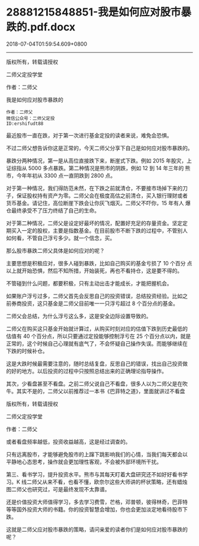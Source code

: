 # 28881215848851-我是如何应对股市暴跌的.pdf.docx

2018-07-04T01:59:54.609+0800

----

版权所有，转载请授权

二师父定投学堂

作者：二师父

我是如何应对股市暴跌的 

	作者：二师父   
	微信公众号：二师父定投   
	ID:ershifudt88   
最近股市一直在跌，对于第一次进行基金定投的读者来说，难免会恐惧。 

不过二师父想告诉你这是正常的，今天二师父分享下自己是如何应对股市暴跌的。 

暴跌分两种情况，第一是从高位直接跌下来，断崖式下跌。例如 2015 年股灾，上证综指从 5000 多点暴跌。第二种情况是熊市的阴跌，例如 12 到 14 年三年的 熊市，今年年初从 3300 点一直阴跌到 2800 点。 

对于第一种情况，我们得防范未然，在下跌之前就清仓，不要接市场掉下来的刀 子，保证股权持有资产为零。二师父会在极度高估之前清仓，买入银行理财或者 货币基金。请记住，高位断崖下跌会让你灰飞烟灭。二师父不吓你，15 年有人 爆仓最终承受不了压力终结了自己的生命。 

对于第二种情况，二师父是设定好最坏的情况，配置好充足的存量资金。坚定定 期买入一定的股权，主要是指数基金。在目前股市不断下跌的过程中，不管别人 如何看，不管自己浮亏多少。就一个信念，买。 

那么股市暴跌二师父具体是如何应对的呢？ 

主要思想是积极应对，很多人碰到暴跌，比如自己购买的基金亏损了 10 个百分 点以上就开始恐惧，然后不知所措，开始装死，再也不看持仓，这是要不得的。 

不管碰到什么问题，都要积极，只有主动出击才能成长，才能把握机会。 

如果账户浮亏过多，二师父首先会反思自己的投资错误，总结投资经验。比如之 前券商投资，这只基金是二师父目前唯一一只浮亏超过 8 个百分点的基金。 

二师父会总结，为什么浮亏这么多，这是安全边际设置导致的。 

二师父在购买这只基金开始就计算过，从购买时刻对应的估值下跌到历史最低的 估值有 40 个百分点，所以只要通过定投能够控制浮亏在 25 个百分点以内，就是 正常的，这个时候自己心理就有底气了，不会怀疑自己操作失误。而能够继续在 下跌的时候补仓。 

这是大跌时候最需要注意的，随时总结复盘，反思自己的错误，找出自己投资做 的好的地方。以后投资的过程中只按照总结出来的正确理论指导操作。 

其次，少看盘甚至不看盘。之前二师父说自己不看盘，很多人以为二师父是在吹 牛。其实不是的，二师父以前推荐过一本书《巴菲特之道》，里面就讲过不看盘

版权所有，转载请授权

二师父定投学堂

作者：二师父

或者看盘频率越低，投资收益越高，这是经过调查的。 

只有远离股市，才能够避免股市的上蹿下跳影响我们的心情，当我们每天都会以 平静地心态思考，操作就会更加理性客观，不会被外部环境所干扰。 

第三、看书学习，提升投资水平。熊市与其每天盯着大盘研究还不如好好看书学 习。K 线二师父从来不看，也看不懂，欧奈尔这些大师讲的杯状策略，还有蜡烛 图二师父也研究过，可是最终发现不太靠谱。 

还是价值投资大师值得学习，多去学习费雪，芒格，邓普顿，彼得林奇，巴菲特 等等国外投资大师的书籍。你的投资智慧会增加，你也会更加淡定地看待股市下 跌。 

这就是二师父应对股市暴跌的策略，请问亲爱的读者你们是如何应对股市暴跌的 呢？ 

